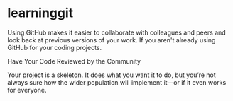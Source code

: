 # learninggit
 


Using GitHub makes it easier to collaborate
 with colleagues and peers and look back at
 previous versions of your work.
 If you aren't already using GitHub 
for your coding projects.

Have Your Code Reviewed by the Community

Your project is a skeleton. It does what you 
want it to do, but you’re not always sure how the
 wider population will implement it—or if it 
even works for everyone.
